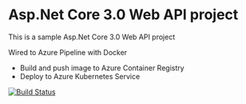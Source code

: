 # Asp.Net Core 3.0 Web API project

This is a sample Asp.Net Core 3.0 Web API project

Wired to Azure Pipeline with Docker
- Build and push image to Azure Container Registry
- Deploy to Azure Kubernetes Service

[![Build Status](https://dev.azure.com/khairulanwarmohdraya/hello-aspnetcore/_apis/build/status/khairulanwar-mohdraya.hello-aspnetcore?branchName=main)](https://dev.azure.com/khairulanwarmohdraya/hello-aspnetcore/_build/latest?definitionId=1&branchName=main)
